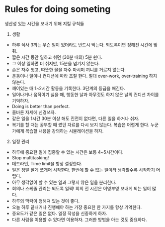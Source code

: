 # Rules for doing someting
생산성 있는 시간을 보내기 위해 지킬 규칙들
1. 생활
  - 하루 식사 3끼는 무슨 일이 있더라도 반드시 먹는다. 되도록이면 정해진 시간에 맞춰.
  - 짧은 시간 동안 일하고 쉬면 (30분 내외) 5분 쉰다.
  - 그 이상 일하면 더 쉬지만, 15분을 넘기지 않는다.
  - 손은 자주 씻고, 따뜻한 물을 자주 마시며 끼니를 거르지 않는다.
  - 운동이나 일이나 컨디션에 따라 조절 한다. 절대 over-work, over-training 하지 않는다.
  - 깨어있는 매 1~2시간 활동을 기록한다. 3단계의 등급을 매긴다.
  - 일어나거나 움직이기 싫을 때, 행동한 날과 아무것도 하지 않은 날의 컨디션 차이를 기억하자.
  - Doing is better than perfect.
  - 올바른 자세에 신경쓰자.
  - 같은 일을 1시간 30분 이상 해도 진전이 없다면, 다른 일을 하거나 쉬자.
  - 복기를 할 때는 공부할 때 썼던 자료를 다시 보지 않는다. 복습은 어렵게 한다. 누군가에게 복습할 내용을 강의하는 시뮬레이션을 하자.
2. 일정 관리
  - 하루에 중요한 일에 집중할 수 있는 시간은 보통 4~5시간이다.
  - Stop multitasking!
  - 데드라인, Time limit을 항상 설정한다.
  - 일은 정말 잘게 쪼개어 시작한다. 한번에 할 수 없는 일이라 생각할수록 시작하기 어렵다.
  - 아무 생각없이 할 수 있는 일과 그렇지 않은 일을 분리한다.
  - 회의나 스케줄 관리는 되도록 일찍! 회의 전 시간은 어영부영 보내게 되는 일이 많다.
  - 하루의 맥락이 정해져 있는 것이 좋다.
  - 오늘 하루 끝내거나 진행해야 하는 가장 중요한 한 가지를 항상 기억한다.
  - 중요도가 같은 일은 없다. 일정 작성을 신중하게 하자.
  - 다른 사람을 이용할 수 있다면 이용하자. 그러한 방법을 아는 것도 중요하다. 
